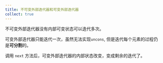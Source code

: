 ```yaml
---
title: 不可变外部迭代器和可变外部迭代器
collect: true
---
```



不可变外部迭代器没有内部可变状态可以迭代多次。

可变外部迭代器只能迭代一次，虽然无法实现`uncons`, 但是迭代每个元素的过程仍是**可分割**的。

调用 `next` 方法后，可变外部迭代器的内部状态改变，变成剩余的迭代了。